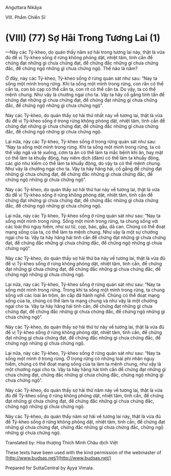 Aṅguttara Nikāya

VIII. Phẩm Chiến Sĩ

# (VIII) (77) Sợ Hãi Trong Tương Lai (1)

—Này các Tỷ-kheo, do quán thấy năm sợ hãi trong tương lai này, thật là vừa đủ để vị Tỷ-kheo sống ở rừng không phóng dật, nhiệt tâm, tinh cần để chứng đạt những gì chưa chứng đạt, để chứng đắc những gì chưa chứng đắc, để chứng ngộ những gì chưa chứng ngộ. Thế nào là năm?

Ở đây, này các Tỷ-kheo, Tỷ-kheo sống ở rừng quán sát như sau: “Nay ta sống một mình trong rừng. Khi ta sống một mình trong rừng, con rắn có thể cắn ta, con bò cạp có thể cắn ta, con rít có thể cắn ta. Do vậy, ta có thể mệnh chung. Như vậy là chướng ngại cho ta. Vậy ta hãy cố gắng tinh tấn để chứng đạt những gì chưa chứng đạt, để chứng đạt những gì chưa chứng đắc, để chứng ngộ những gì chưa chứng ngộ”.

Này các Tỷ-kheo, do quán thấy sợ hãi thứ nhất này về tương lai, thật là vừa đủ để vị Tỷ-kheo sống ở trong rừng không phóng dật, nhiệt tâm, tinh cần để chứng đạt những gì chưa chứng đạt, để chứng đắc những gì chưa chứng đắc, để chứng ngộ những gì chưa chứng ngộ.

Lại nữa, này các Tỷ-kheo, Tỷ-kheo sống ở trong rừng quán sát như sau: “Nay ta sống một mình trong rừng. Khi ta sống một mình trong rừng, ta có thể vấp ngã và té xuống, cơm ta ăn có thể làm ta mắc bệnh khi ăn, hay mật có thể làm ta khuấy động, hay niêm dịch (đàm) có thể làm ta khuấy động, các gió như kiếm có thể làm ta khuấy động, do vậy ta có thể mệnh chung. Như vậy là chướng ngại cho ta. Vậy ta hãy hăng hái, cố gắng để chứng đạt những gì chưa chứng đạt, để chứng đắc những gì chưa chứng đắc, để chứng ngộ những gì chưa chứng ngộ”.

Này các Tỷ-kheo, do quán thấy sợ hãi thứ hai này về tương lai, thật là vừa đủ để vị Tỷ-kheo sống ở rừng không phóng dật, nhiệt tâm, tinh cần để chứng đạt những gì chưa chứng đạt, để chứng đắc những gì chứa chứng đắc, để chứng ngộ những gì chưa chứng ngộ.

Lại nữa, này các Tỷ-kheo, Tỷ-kheo sống ở rừng quán sát như sau: “Nay ta sống một mình trong rừng. Sống một mình trong rừng, ta chung sống với các loài thú nguy hiểm, như sư tử, cọp, báo, gấu, dã can. Chúng có thể đoạt mạng sống của ta, có thể làm ta mệnh chung. Như vậy là một sự chướng ngại cho ta. Vậy ta hãy hăng hái tinh cần để chứng đạt những gì chưa chứng đạt, để chứng đắc những gì chưa chứng đắc, để chứng ngộ những gì chưa chứng ngộ”.

Này các Tỷ-kheo, do quán thấy sợ hãi thứ ba này về tương lai, thật là vừa đủ để vị Tỷ-kheo sống ở rừng không phóng dật, nhiệt tâm, tinh cần, để chứng đạt những gì chưa chứng đạt, để chứng đắc những gì chưa chứng đắc, để chứng ngộ những gì chưa chứng ngộ.

Lại nữa, này các Tỷ-kheo, Tỷ-kheo sống ở rừng quán sát như sau: “Nay ta sống một mình trong rừng. Trong khi ta sống một mình trong rừng, ta chung sống với các loài ăn trộm, ăn cắp đã hành nghề. Chúng có thể đoạt mạng sống của ta, chúng có thể làm ta mạng chung và như vậy là một chướng ngại cho ta. Vậy ta hãy hăng hái tinh cần, để chứng đạt những gì chưa chứng đạt, để chứng đắc những gì chưa chứng đắc, để chứng ngộ những gì chưa chứng ngộ”.

Này các Tỷ-kheo, do quán thấy sợ hãi thứ tư này về tương lai, thật là vừa đủ để vị Tỷ-kheo sống ở rừng không phóng dật, nhiệt tâm, tinh cần, để chứng đạt những gì chưa chứng đạt, để chứng đắc những gì chưa chứng đắc, để chứng ngộ những gì chưa chứng ngộ.

Lại nữa, này các Tỷ-kheo, Tỷ-kheo sống ở rừng quán sát như sau: “Nay ta sống một mình ở trong rừng. Ở trong rừng có những loài phi nhân nguy hiểm, chúng có thể đoạt mạng sống của ta làm ta mệnh chung, như vậy là một chướng ngại cho ta. Vậy ta hãy hăng hái tinh cần để chứng đạt những gì chưa chứng đạt, chứng đắc những gì chưa chứng đắc, chứng ngộ những gì chưa chứng ngộ”.

Này các Tỷ-kheo, do quán thấy sợ hãi thứ năm này về tương lai, thật là vừa đủ để Tỷ-kheo sống ở rừng không phóng dật, nhiệt tâm, tinh cần, để chứng đạt những gì chưa chứng đạt, để chứng đắc những gì chưa chứng đắc, chứng ngộ những gì chưa chứng ngộ.

Này các Tỷ-kheo, do quán thấy năm sợ hãi về tương lai này, thật là vừa đủ để Tỷ-kheo sống ở rừng không phóng dật, nhiệt tâm, tinh cần, để chứng đạt những gì chưa chứng đạt, chứng đắc những gì chưa chứng đắc, chứng ngộ những gì chưa chứng ngộ.

Translated by: Hòa thượng Thích Minh Châu dịch Việt

These texts have been used with the kind permission of the webmaster of [http://www.budsas.net/](http://www.budsas.net/)

Prepared for SuttaCentral by Ayya Vimala.